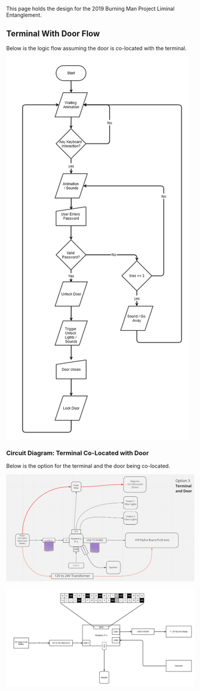 This page holds the design for the 2019 Burning Man Project Liminal Entanglement.

## Terminal With Door Flow

Below is the logic flow assuming the door is co-located with the terminal.

![flow](diagrams/terminal_flowchart.png)

### Circuit Diagram: Terminal Co-Located with Door

Below is the option for the terminal and the door being co-located. 

![circuit diagram](diagrams/terminal_diagram.PNG)

![raspberry pi](diagrams/raspberry-pi-circuit.png)


